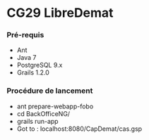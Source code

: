 # CG29 LibreDemat #


### Pré-requis ###

* Ant
* Java 7
* PostgreSQL 9.x
* Grails 1.2.0

### Procédure de lancement ###

* ant prepare-webapp-fobo
* cd BackOfficeNG/
* grails run-app
* Got to : localhost:8080/CapDemat/cas.gsp